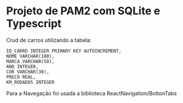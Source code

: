 # Projeto de PAM2 com SQLite e Typescript

Crud de carros utilizando a tabela:

    ID_CARRO INTEGER PRIMARY KEY AUTOINCREMENT,
    NOME VARCHAR(100),
    MARCA VARCHAR(50),
    ANO INTEGER,
    COR VARCHAR(30),
    PRECO REAL,
    KM_RODADOS INTEGER

Para a Navegação foi usada a biblioteca ReactNavigation/BottonTabs


